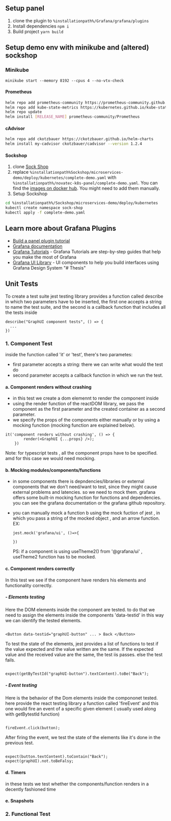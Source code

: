 ## Setup panel

1. clone the plugin to `%installationpath%/Grafana/grafana/plugins`
2. Install dependencies `npm i`
3. Build project `yarn build`

## Setup demo env with minikube and (altered) sockshop

### Minikube

```
minikube start --memory 8192 --cpus 4 --no-vtx-check
```

#### Prometheus

```BASH
helm repo add prometheus-community https://prometheus-community.github.io/helm-charts
helm repo add kube-state-metrics https://kubernetes.github.io/kube-state-metrics
helm repo update
helm install [RELEASE_NAME] prometheus-community/Prometheus
```

#### cAdvisor

```BASH
helm repo add ckotzbauer https://ckotzbauer.github.io/helm-charts
helm install my-cadvisor ckotzbauer/cadvisor --version 1.2.4
```

#### Sockshop

1. clone [Sock Shop](https://github.com/microservices-demo/microservices-demo)
2. replace `%installationpath%Sockshop/microservices-demo/deploy/kubernetes/complete-demo.yaml` with `%installationpath%/novatec-k8s-panel/complete-demo.yaml`. You can find the [images on docker hub](https://hub.docker.com/u/thesisphilip). You might need to add them manually.
3. Setup Sockshop

```BASH
cd %installationpath%/Sockshop/microservices-demo/deploy/kubernetes
kubectl create namespace sock-shop
kubectl apply -f complete-demo.yaml
```

## Learn more about Grafana Plugins

- [Build a panel plugin tutorial](https://grafana.com/tutorials/build-a-panel-plugin)
- [Grafana documentation](https://grafana.com/docs/)
- [Grafana Tutorials](https://grafana.com/tutorials/) - Grafana Tutorials are step-by-step guides that help you make the most of Grafana
- [Grafana UI Library](https://developers.grafana.com/ui) - UI components to help you build interfaces using Grafana Design System
  "# Thesis"

## Unit Tests

To create a test suite jest testing library provides a function called describe in which two parameters have to be inserted, the first one accepts a string to name the test suite, and the second is a callback function that includes all the tests inside

```
describe("GraphUI component tests", () => {
  ...
})
```

### 1. Component Test

inside the function called 'it' or 'test', there's two parametes:

- first parameter accepts a string: there we can write what would the test do
- second parameter accepts a callback function in which we run the test.

#### a. Component renders without crashing

- in this test we create a dom elemennt to render the component inside
- using the render function of the reactDOM library, we pass the component as the first parameter and the created container as a second parameter.
- we specify the props of the components either manually or by using a mocking function (mocking function are explained below).

```
it('component renders without crashing', () => {
        render(<GraphUI {...props} />);
    })
```

Note: for typescript tests , all the component props have to be specified. amd for this case we would need mocking.

#### b. Mocking modules/components/functions

- in some components there is depndencies/libraries or external components that we don't need/want to test, since they might cause external problems and latencies. so we need to mock them. grafana offers some built-in mocking function for functions and dependencies. you can see the grafana documentation or the grafana github repository.
- you can manually mock a function b using the mock fuction of jest , in which you pass a string of the mocked object , and an arrow function. EX:

  ```
  jest.mock('grafana/ui', ()=>{

  })
  ```

  PS: if a component is using useTheme2() from '@grafana/ui' , useTheme2 function has to be mocked.

#### c. Component renders correctly

In this test we see if the component have renders his elements and functionality correctly.

##### - Elements testing

Here the DOM elements inside the component are tested. to do that we need to assign the elements inside the components 'data-testid' in this way we can identify the tested elements.

```

<Button data-testid="graphUI-button" ... > Back </Button>

```

To test the state of the elements, jest provides a list of functions to
test if the value expected and the value written are the same.
If the expected value and the received value are the same, the test iis passes. else the test fails.

```

expect(getByTestId("graphUI-button").textContent).toBe("Back");

```

##### - Event testing

Here is the behavior of the Dom elements inside the compononet tested. here provide the react testing library a function called 'fireEvent' and this one would fire an event of a specific given element ( usually used along with getBytestId function)

```

fireEvent.click(button);

```

After firing the event, we test the state of the elements like it's done in the previous test.

```

expect(button.textContent).toContain("Back");
expect(graphUI).not.toBeFalsy;

```

#### d. Timers

in these tests we test whether the components/function renders in a decently fashioned time

#### e. Snapshots

### 2. Functional Test

```

```

```

```
